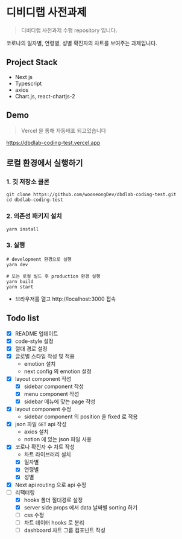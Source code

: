 # 디비디랩 사전과제

> 디비디랩 사전과제 수행 repository 입니다.

코로나의 일자별, 연령별, 성별 확진자의 차트를 보여주는 과제입니다.

## Project Stack

- Next js
- Typescript
- axios
- Chart.js, react-chartjs-2

## Demo

> Vercel 을 통해 자동배포 되고있습니다

https://dbdlab-coding-test.vercel.app

## 로컬 환경에서 실행하기

### 1. 깃 저장소 클론

```shell
git clone https://github.com/wooseongDev/dbdlab-coding-test.git
cd dbdlab-coding-test
```

### 2. 의존성 패키지 설치

```shell
yarn install
```

### 3. 실행

```shell
# development 환경으로 실행
yarn dev

# 또는 로컬 빌드 후 production 환경 실행
yarn build
yarn start
```

- 브라우저를 열고 http://localhost:3000 접속

## Todo list

- [x] README 업데이트
- [x] code-style 설정
- [x] 절대 경로 설정
- [x] 글로벌 스타일 작성 및 적용
    - emotion 설치
    - next config 의 emotion 설정
- [x] layout component 작성
    - [x] sidebar component 작성
    - [x] menu component 작성
    - [x] sidebar 메뉴에 맞는 page 작성
- [x] layout component 수정
    - sidebar component 의 position 을 fixed 로 적용
- [x] json 파일 `GET` api 작성
    - axios 설치
    - notion 에 있는 json 파일 사용
- [x] 코로나 확진자 수 차트 작성
    - 차트 라이브러리 설치
    - [x] 일자별
    - [x] 연령별
    - [x] 성별
- [x] Next api routing 으로 api 수정
- [ ] 리팩터링
    - [x] hooks 폴더 절대경로 설정
    - [x] server side props 에서 data 날짜별 sorting 하기
    - [ ] css 수정
    - [ ] 차트 데이터 hooks 로 분리
    - [ ] dashboard 차트 그룹 컴포넌트 작성
